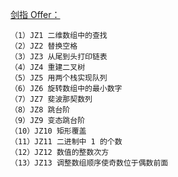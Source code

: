 [剑指 Offer：](https://www.nowcoder.com/ta/coding-interviews)
```
（1）JZ1 二维数组中的查找
（2）JZ2 替换空格
（3）JZ3 从尾到头打印链表
（4）JZ4 重建二叉树
（5）JZ5 用两个栈实现队列
（6）JZ6 旋转数组中的最小数字
（7）JZ7 斐波那契数列
（8）JZ8 跳台阶
（9）JZ9 变态跳台阶
（10）JZ10 矩形覆盖
（11）JZ11 二进制中 1 的个数
（12）JZ12 数值的整数次方
（13）JZ13 调整数组顺序使奇数位于偶数前面
```